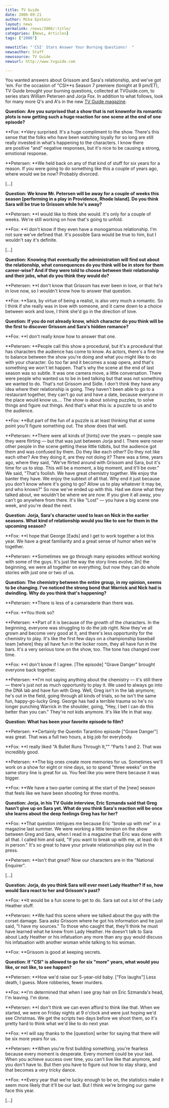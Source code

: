 ```yaml
---
title: TV Guide
date: 2006-09-21
author: Mika Epstein
layout: news
permalink: /news/2006/:title/
categories: [News, Articles]
tags: ["2006"]

newstitle: "'CSI' Stars Answer Your Burning Questions!  "
newsauthor: Staff  
newssource: TV Guide  
newsurl: http://www.tvguide.com  

---
```


You wanted answers about Grissom and Sara's relationship, and we've got 'em. For the occasion of "CSI**s Season 7 premiere (tonight at 9 pm/ET), TV Guide brought your burning questions, collected at TVGuide.com,&nbsp;to series stars William Petersen and Jorja Fox. In addition to what follows, look for many more Q's and A's in the new [TV Guide magazine](http://www.tvguide.com/Magazine/default.aspx). 

**Question: Are you surprised that a show that is not knownfor its romantic plots is now getting such a huge reaction for one scene at the end of one episode?**  
  
**Fox: **Very surprised. It's a huge compliment to the show. There's this sense that the folks who have been watching loyally for so long are still really invested in what's happening to the characters. I know there are&nbsp;positive "and" negative responses, but it's nice to be causing a strong, emotional response.  
  
**Petersen: **We held back on any of that kind of stuff for six years for a reason. If you were going to do something like this a couple of years ago, where would we be now? Probably divorced. 

[...]

**Question: We know Mr. Petersen will be away for a couple of weeks this season [performing in a play in Providence, Rhode Island]. Do you think Sara will be true to Grissom while he's away?**  
  
**Petersen: **I would like to think she would. It's only for a couple of weeks. We're still working on how that's going to unfold.  
  
**Fox: **I don't know if they even have a monogamous relationship. I'm not sure we've defined that. It's possible Sara would be true to him, but I wouldn't say it's definite. 

[...]

**Question: Knowing that eventually the administration will find out about the relationship, what consequences do you think will be in store for them career-wise? And if they were told to choose between their relationship and their jobs, what do you think they would do?**  
  
**Petersen: **I don't know that Grissom has ever been in love, or that he's in love now, so I wouldn't know how to answer that question.  
  
**Fox: **Sara, by virtue of being a realist, is also very much a romantic. So I think if she really was in love with someone, and it came down to a choice between work and love, I think she'd go in the direction of love.

**Question: If you do not already know, which character do you think will be the first to discover Grissom and Sara's hidden romance?**  
  
**Fox: **I don't really know how to answer that one.  
  
**Petersen: **People call this show a procedural, but it's a procedural that has characters the audience has come to know. As actors, there's a fine line to balance between the show you're doing and what you might like to do with your character. Go too far and it becomes a soap opera, and that's something we won't let happen. That's why the scene at the end of last season was so subtle. It was one camera move, a&nbsp;little conversation. There were people who wanted us to be in bed talking but that was not something we wanted to do. That's not Grissom and Sidle. I don't think they have any idea where their relationship is going. They haven't been able to go to a restaurant together, they can't go out and have a date, because everyone in the place would know us.... The show is about solving puzzles, to solve things and figure out things. And that's what this is:&nbsp;a puzzle to us and to the audience.  
  
**Fox: **But part of the fun of a puzzle is at least thinking that&nbsp;at some point you'll figure something out. The show does that well.  
  
**Petersen: **There were all kinds of [hints] over the years &#8212; people saw they were flirting &#8212; but that was just between Jorja and I. There were never other people in the scene getting these little tidbits, but the audience got them and was confused by them. Do they like each other? Do they not like each other? Are they doing it, are they not doing it? There was a time, years ago, where they said, "We've flirted around with Grissom and Sara, but it's time for us to stop. This will be a moment, a big moment, and it'll be over." We said, "That's foolish. We have great chemistry together. We enjoy the banter they have. We enjoy the subtext of all that. Why end it just because you don't know where it's going to go? Allow us to play whatever it may be, and who knows?" So now we've ended up with this. Had we done what they talked about, we wouldn't be where we are now. If you give it all away, you can't go anywhere from there. It's like "Lost"&nbsp;&#8212; you have a big scene one week, and you're dead the next. 

**Question: Jorja, Sara's character used to lean on Nick in the earlier seasons. What kind of relationship would you like to see for them in the upcoming season?**  
  
**Fox: **I hope that George [Eads] and I get to work together a lot this year. We have a great familiarity and a great sense of humor when we're together.  
  
**Petersen: **Sometimes we go through many episodes without working with some of the guys. It's just the way the story lines evolve. [In] the beginning, we were all together on everything, but now they can do whole stories with just one or two of us.

**Question: The chemistry between the entire group, in my opinion, seems to be changing. I've noticed the strong bond that Warrick and Nick had is dwindling. Why do you think that's happening?**  
  
**Petersen: **There is less of a camaraderie than there was.  
  
**Fox: **You think so?  
  
**Petersen: **Part of it is because of the growth of the characters. In the beginning, everyone was struggling to do the job right. Now they've all grown and become very good at it, and there's less opportunity for the chemistry to play. It's&nbsp;like the first few days on a championship baseball team [where] they all have fun in the locker room, they all have fun in the bars. It's a very serious tone on the show, too. The tone has changed over time.  
  
**Fox: **I don't know if I agree. [The episode] "Grave Danger" brought everyone back together.  
  
**Petersen: **I'm not saying anything about the chemistry &#8212; it's still there &#8212; there's just not as much opportunity to play it. We used to always go into the DNA lab and have fun with Greg. Well, Greg isn't in the lab anymore; he's out in the field, going through all kinds of trials, so he isn't the same fun, happy-go-lucky Greg. George has had a terrible trauma so he's no longer punching Warrick in the shoulder, going, "Hey, I bet I can do this better than you can." They're not kids anymore. It's like life in that way.

**Question: What has been your favorite episode to film?**  
  
**Petersen: **Certainly the Quentin Tarantino episode ["Grave Danger"] was great. That was a full two hours, a big job for everybody.  
  
**Fox: **I really liked "A Bullet Runs Through It,"" "Parts&nbsp;1 and 2. That was incredibly good.  
  
**Petersen: **The big ones create more memories for us. Sometimes we'll work on a show for&nbsp;eight or&nbsp;nine days, so to spend "three weeks" on the same story line is great for us. You feel like you were there because it was bigger.  
  
**Fox: **We have a two-parter coming at the start of the [new] season that feels like we have been shooting for three months.

**Question: Jorja, in his TV Guide interview, Eric Szmanda said that Greg hasn't give up on Sara yet. What do you think Sara's reaction will be once she learns about the deep feelings Greg has for her?**  
  
**Fox: **That question intrigues me because Eric "broke up with me" in a magazine last summer. We were working a little tension on the show between Greg and Sara, when I read in a magazine that Eric was done with all that. I called him and said, "If you want to break up with me, at least do it in person." It's so great to have your private relationships play out in the press.  
  
**Petersen: **Isn't that great? Now our characters are in the "National Enquirer".

[...]

**Question: Jorja, do you think Sara will ever meet Lady Heather? If so, how would Sara react to her and Grissom's past?**  
  
**Fox: **It would be a fun scene to get to do. Sara sat out a lot of the Lady Heather stuff.  
  
**Petersen: **We had this scene where we talked about the guy with the corset damage. Sara asks Grissom where he got his information and he just said, "I have my sources." To those who caught that, they'll think he must have learned what he knew from Lady Heather. He doesn't talk to Sara about Lady Heather or his infatuation any more than any guy would discuss his infatuation with another woman while talking to his woman.  
  
**Fox: **Grissom is good at keeping secrets.

**Question: If "CSI" is allowed to go for six "more" years, what would you like, or not like, to see happen?**  
  
**Petersen: **How we'd raise our 5-year-old baby. ["Fox laughs"] Less death, I guess. More robberies, fewer murders.  
  
**Fox: **I'm determined that when I see gray hair on Eric Szmanda's head, I'm leaving. I'm done.  
  
**Petersen: **I don't think we can even afford to think like that. When we started, we were on Friday nights at 9 o'clock and were just hoping we'd see Christmas. We get the scripts two days before we shoot them, so it's pretty hard to think what we'd like to do next year.  
  
**Fox: **I will say thanks to the [question] writer for saying that there will be six more years for us.  
  
**Petersen: **When you're first building something, you're fearless because every moment is desperate. Every moment could be your last. When you achieve success over time, you can't live like that anymore, and you don't have to. But then you have to figure out how to stay sharp, and that becomes a very tricky dance.  
  
**Fox: **Every year that we're lucky enough to be on, the statistics make it seem more likely that it'll be our last. But I think we're bringing our game face this year. 

[...]  
